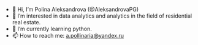 - 👋 Hi, I’m Polina Aleksandrova (@AleksandrovaPG)
- 👀 I’m interested in data analytics and analytics in the field of residential real estate.
- 🌱 I’m currently learning python.
- 📫 How to reach me: a.pollinaria@yandex.ru

<!---
AleksandrovaPG is a ✨ special ✨ repository because its `README.md` (this file) appears on your GitHub profile.
You can click the Preview link to take a look at your changes.
--->
